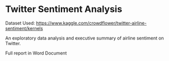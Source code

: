# Twitter Sentiment Analysis

Dataset Used: https://www.kaggle.com/crowdflower/twitter-airline-sentiment/kernels

An exploratory data analysis and executive summary of airline sentiment on Twitter.

Full report in Word Document

